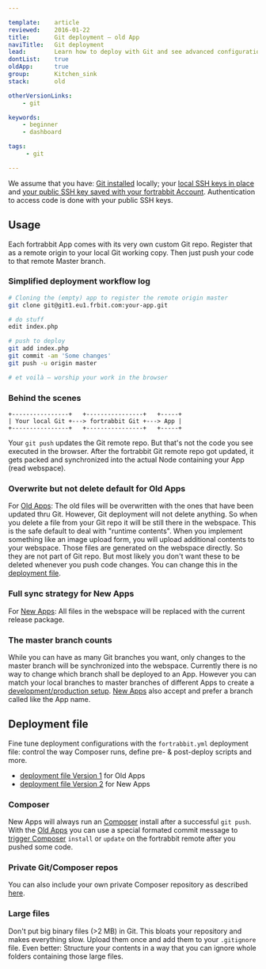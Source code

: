 ```yaml
---

template:    article
reviewed:    2016-01-22
title:       Git deployment — old App
naviTitle:   Git deployment
lead:        Learn how to deploy with Git and see advanced configuration.
dontList:    true
oldApp:      true
group:       Kitchen_sink
stack:       old

otherVersionLinks:
    - git

keywords:
    - beginner
    - dashboard

tags:
     - git

---
```


We assume that you have: [Git installed](http://git-scm.com/) locally; your [local SSH keys in place](https://help.github.com/articles/generating-ssh-keys/) and [your public SSH key saved with your fortrabbit Account](ssh-keys). Authentication to access code is done with your public SSH keys.

## Usage

Each fortrabbit App comes with its very own custom Git repo. Register that as a remote origin to your local Git working copy. Then just push your code to that remote Master branch.


### Simplified deployment workflow log

```bash
# Cloning the (empty) app to register the remote origin master
git clone git@git1.eu1.frbit.com:your-app.git

# do stuff
edit index.php

# push to deploy
git add index.php
git commit -am 'Some changes'
git push -u origin master

# et voilà — worship your work in the browser
```

### Behind the scenes

```nohighlight
+----------------+   +----------------+   +-----+
| Your local Git +---> fortrabbit Git +---> App |
+----------------+   +----------------+   +-----+
```

Your `git push` updates the Git remote repo. But that's not the code you see executed in the browser. After the fortrabbit Git remote repo got updated, it gets packed and synchronized into the actual Node containing your App (read webspace).


### Overwrite but not delete default for Old Apps

For [Old Apps](new-apps): The old files will be overwritten with the ones that have been updated thru Git. However, Git deployment will not delete anything. So when you delete a file from your Git repo it will be still there in the webspace. This is the safe default to deal with "runtime contents". When you implement something like an image upload form, you will upload additional contents to your webspace. Those files are generated on the webspace directly. So they are not part of Git repo. But most likely you don't want these to be deleted whenever you push code changes. You can change this in the [deployment file](#toc-deployment-file).

### Full sync strategy for New Apps

For [New Apps](new-apps): All files in the webspace will be replaced with the current release package.


### The master branch counts

While you can have as many Git branches you want, only changes to the master branch will be synchronized into the webspace. Currently there is no way to change which branch shall be deployed to an App. However you can match your local branches to master branches of different Apps to create a [development/production setup](multi-staging). [New Apps](new-apps) also accept and prefer a branch called like the App name.


## Deployment file

Fine tune deployment configurations with the `fortrabbit.yml` deployment file: control the way Composer runs, define pre- & post-deploy scripts and more.

* [deployment file Version 1](deployment-file-v1-old) for Old Apps
* [deployment file Version 2](deployment-file-v2) for New Apps


### Composer

New Apps will always run an [Composer](composer) install after a successful `git push`. With the [Old Apps](new-apps) you can use a special formated commit message to [trigger Composer](composer) `install` or `update` on the fortrabbit remote after you pushed some code.


### Private Git/Composer repos

You can also include your own private Composer repository as described [here](private-composer-repos).


### Large files

Don't put big binary files (>2 MB) in Git. This bloats your repository and makes everything slow. Upload them once and add them to your `.gitignore` file. Even better: Structure your contents in a way that you can ignore whole folders containing those large files.
